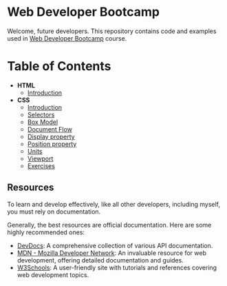 # Web Developer Bootcamp

Welcome, future developers. This repository contains code and examples used in [Web Developer Bootcamp](https://youtube.com/playlist?list=PLMIfYCA9o12rEg8pczVMq-Y6tRlZGhsvG&si=RF2uQ_y0Mfow7xj9) course.

# Table of Contents

- **HTML**
  - [Introduction](./01.HTML/introduction.md)
- **CSS**
  - [Introduction](./02.CSS/01.introduction.md)
  - [Selectors](./02.CSS/02.css-selectors.md)
  - [Box Model](./02.CSS/03.css-box-model.md)
  - [Document Flow](./02.CSS/04.document-flow.md)
  - [Display property](./02.CSS/05.css-display-property.md)
  - [Position property](./02.CSS/06.css-position-property.md)
  - [Units](./02.CSS/07.css-units.md)
  - [Viewport](./02.CSS/09.viewport.md)
  - [Exercises](./02.CSS/08.exercises.md)

## Resources

To learn and develop effectively, like all other developers, including myself, you must rely on documentation.

Generally, the best resources are official documentation. Here are some highly recommended ones:

- [DevDocs](https://devdocs.io/): A comprehensive collection of various API documentation.
- [MDN - Mozilla Developer Network](https://developer.mozilla.org/en-US/): An invaluable resource for web development, offering detailed documentation and guides.
- [W3Schools](https://www.w3schools.com/): A user-friendly site with tutorials and references covering web development topics.
